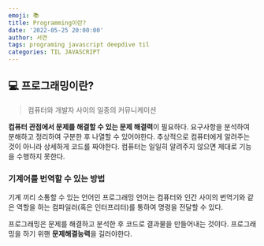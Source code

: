 ```yaml
---
emoji: 📚
title: Programming이란?
date: '2022-05-25 20:00:00'
author: 서연
tags: programing javascript deepdive til
categories: TIL JAVASCRIPT
---
```


## 💻 프로그래밍이란?

> 컴퓨터와 개발자 사이의 일종의 커뮤니케이션

**컴퓨터 관점에서 문제를 해결할 수 있는 문제 해결력**이 필요하다.
요구사항을 분석하여 분해하고 정리하여 구분한 후 나열할 수 있어야한다.
추상적으로 컴퓨터에게 알려주는 것이 아니라 상세하게 코드를 짜야한다.
컴퓨터는 일일히 알려주지 않으면 제대로 기능을 수행하지 못한다.
<br/>

### 기계어를 번역할 수 있는 방법

기계 끼리 소통할 수 있는 언어인 프로그래밍 언어는 컴퓨터와 인간 사이의 번역기와 같은 역할을 하는 컴파일러(혹은 인터프리터)를 통하여 명령을 전달할 수 있다.

프로그래밍은 문제를 해결하고 분석한 후 코드로 결과물을 만들어내는 것이다.
프로그래밍을 하기 위핸 **문제해결능력**을 길러야한다.

```toc

```
